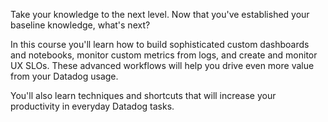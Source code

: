 Take your knowledge to the next level. Now that you've established your baseline knowledge, what's next?

In this course you'll learn how to build sophisticated custom dashboards and notebooks, monitor custom metrics from logs, and create and monitor UX SLOs. These advanced workflows will help you drive even more value from your Datadog usage.

You'll also learn techniques and shortcuts that will increase your productivity in everyday Datadog tasks.
